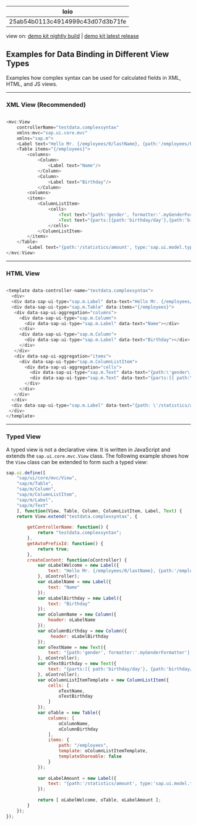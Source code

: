 <!-- loio25ab54b0113c4914999c43d07d3b71fe -->

| loio |
| -----|
| 25ab54b0113c4914999c43d07d3b71fe |

<div id="loio">

view on: [demo kit nightly build](https://openui5nightly.hana.ondemand.com/#/topic/25ab54b0113c4914999c43d07d3b71fe) | [demo kit latest release](https://openui5.hana.ondemand.com/#/topic/25ab54b0113c4914999c43d07d3b71fe)</div>

## Examples for Data Binding in Different View Types

Examples how complex syntax can be used for calculated fields in XML, HTML, and JS views.

***

<a name="loio25ab54b0113c4914999c43d07d3b71fe__section_yqd_24p_rcb"/>

### XML View \(Recommended\)

``` js

<mvc:View 
    controllerName="testdata.complexsyntax"
    xmlns:mvc="sap.ui.core.mvc"
    xmlns="sap.m">
    <Label text="Hello Mr. {/employees/0/lastName}, {path:'/employees/0/firstName', formatter:'.myFormatter'}"/>
    <Table items="{/employees}">
        <columns>
            <Column>
                <Label text="Name"/>
            </Column>
            <Column>
                <Label text="Birthday"/>
            </Column>
        <columns>
        <items>
			<ColumnListItem>
				<cells>
                    <Text text="{path:'gender', formatter:'.myGenderFormatter'} {firstName}, {lastName}"/>
                    <Text text="{parts:[{path:'birthday/day'},{path:'birthday/month'},{path:'birthday/year'}], formatter:'my.globalFormatter'}"/>
                </cells>
			</ColumnListItem>
        </items>
    </Table>
        <Label text="{path:'/statistics/amount', type:'sap.ui.model.type.Float', formatOptions: { minFractionDigits: 1}}"/>
</mvc:View>

```

***

<a name="loio25ab54b0113c4914999c43d07d3b71fe__section_fgl_f4p_rcb"/>

### HTML View

``` js

<template data-controller-name="testdata.complexsyntax">
  <div>
  <div data-sap-ui-type="sap.m.Label" data-text="Hello Mr. {/employees/0/lastName}, {path:\'/employees/0/firstName\', formatter:\'.myFormatter\'}"></div>
  <div data-sap-ui-type="sap.m.Table" data-items="{/employees}">
   <div data-sap-ui-aggregation="columns">
     <div data-sap-ui-type="sap.m.Column">
       <div data-sap-ui-type="sap.m.Label" data-text="Name"></div>
     </div>
     <div data-sap-ui-type="sap.m.Column">
       <div data-sap-ui-type="sap.m.Label" data-text="Birthday"></div>
     </div>
   </div>
   <div data-sap-ui-aggregation="items">
     <div data-sap-ui-type="sap.m.ColumnListItem">
       <div data-sap-ui-aggregation="cells">
         <div data-sap-ui-type="sap.m.Text" data-text="{path:\'gender\', formatter:\'.myGenderFormatter\'} {firstName} {lastName}"></div>
         <div data-sap-ui-type="sap.m.Text" data-text="{parts:[{ path:\'birthday/day\'}, {path:\'birthday/month\'}, {path:\'birthday/year\}], formatter:\'my.globalFormatter\'}"></div>
       </div>
     </div>
   </div>
  </div>
  <div data-sap-ui-type="sap.m.Label" data-text="{path: \'/statistics/amount\', type:\'sap.ui.model.type.Float\', formatOptions: { minFractionDigits: 1}}"></div>       
 </div>
</template>

```

***

<a name="loio25ab54b0113c4914999c43d07d3b71fe__section_gqr_g4p_rcb"/>

### Typed View

A typed view is not a declarative view. It is written in JavaScript and extends the `sap.ui.core.mvc.View` class. The following example shows how the `View` class can be extended to form such a typed view:

``` js
sap.ui.define([
    "sap/ui/core/mvc/View",
    "sap/m/Table",
    "sap/m/Column",
    "sap/m/ColumnListItem",
    "sap/m/Label",
    "sap/m/Text"
    ], function(View, Table, Column, ColumnListItem, Label, Text) {
    return View.extend("testdata.complexsyntax", {
      
        getControllerName: function() {
            return "testdata.complexsyntax";
        },
        getAutoPrefixId: function() {
            return true;
        },
        createContent: function(oController) {
            var oLabelWelcome = new Label({ 
                text: "Hello Mr. {/employees/0/lastName}, {path:'/employees/0/firstName', formatter:'.myFormatter'}"
            }, oController);
            var oLabelName = new Label({
                text: "Name" 
            });
            var oLabelBirthday = new Label({
                text: "Birthday" 
            });
            var oColumnName = new Column({
                header: oLabelName
            });
            var oColumnBirthday = new Column({
                 header: oLabelBirthday
            });
            var oTextName = new Text({
                text: "{path:'gender', formatter:'.myGenderFormatter'} {firstName} {lastName}"
            }, oController);
            var oTextBirthday = new Text({
                text: "{parts:[{ path:'birthday/day'}, {path:'birthday/month'}, {path:'birthday/year' }], formatter:'my.globalFormatter'}"
            }, oController);
            var oColumnListItemTemplate = new ColumnListItem({
                cells: [
                    oTextName,
                    oTextBirthday
                ]
            });
            var oTable = new Table({ 
                columns: [
                    oColumnName,
                    oColumnBirthday
                ],
                items: {
                    path: "/employees",
                    template: oColumnListItemTemplate,
                    templateShareable: false
                }
            });
            
            var oLabelAmount = new Label({
                text: "{path:'/statistics/amount', type:'sap.ui.model.type.Float'}"
            });
            
            return [ oLabelWelcome, oTable, oLabelAmount ];
        }
    });
});
```

